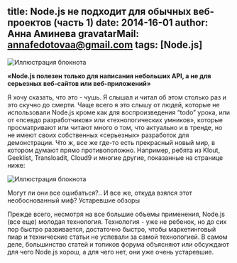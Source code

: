 title: Node.js не подходит для обычных веб-проектов (часть 1)
date: 2014-16-01
author: Анна Аминева
gravatarMail: annafedotovaa@gmail.com
tags: [Node.js]
---

![Иллюстрация блокнота](/blog/images/node1.jpg)

**«Node.js полезен только для написания небольших API, а не для серьезных веб-сайтов или веб-приложений»**

<!-- more -->
Я хочу сказать, что это - чушь. Я слышал и читал об этом столько раз и это скучно до смерти. Чаще всего я это слышу от людей, которые не использовали Node.js кроме как для воспроизведения “todo” урока, или от «псевдо разработчиков» или «технологических умников», которые просматривают или читают много о том, что актуально и в тренде, но не имеют своих собственных «серьезных» разработок для демонстрации.
Что ж, все же где-то есть прекрасный новый мир, в котором думают прямо противоположно. Например, ребята из Klout, Geeklist, Transloadit, Cloud9 и многие другие, показанные на странице ниже:

![Иллюстрация блокнота](/blog/images/Untitled.png)

Могут ли они все ошибаться?..
И все же, откуда взялся этот необоснованный миф?
Устаревшие обзоры

Прежде всего,  несмотря на все большие объемы применения, Node.js (все еще) молодая технология. Технология - уже не ребенок, но до сих пор быстро развивается,  достаточно быстро, чтобы маркетинговый пиар и технические статьи не успевали за самой технологией. В самом деле, большинство статей и топиков форума объясняют или обсуждают для чего Node.js хорош, а для чего нет, они уже очень устаревшие.
